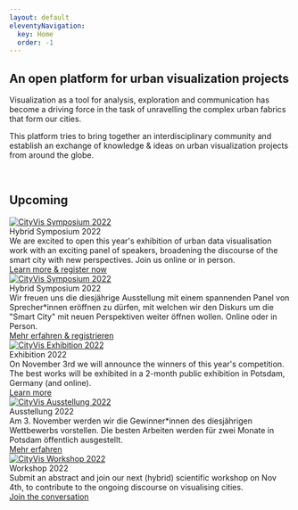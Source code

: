 ```yaml
---
layout: default
eleventyNavigation:
  key: Home
  order: -1
---
```


<section class="section home-section">
	<div class="home-section__text">
		<h2>An open platform for urban visualization projects</h2>
		<p>Visualization as a tool for analysis, exploration and communication has become a driving force in the task of unravelling the complex urban fabrics that form our cities.</p>
		<p>This platform tries to bring together an interdisciplinary community and establish an exchange of knowledge & ideas on urban visualization projects from around the globe.</p>
  </div>
	<div class="home-section__shapes">
		<img class="home-section__shapes__shape home-section__shapes__shape--05" src="../../assets/img/city-vis_shapes/05.svg" alt="" />
		<img class="home-section__shapes__shape home-section__shapes__shape--04" src="../../assets/img/city-vis_shapes/04.svg" alt="" />
		<img
				class="home-section__shapes__shape home-section__shapes__shape--03"
				src="../../assets/img/city-vis_shapes/03.svg"
				alt=""
		>
		<img
				class="home-section__shapes__shape home-section__shapes__shape--02"
				src="../../assets/img/city-vis_shapes/02.svg"
				alt=""
		>
		<img
				class="home-section__shapes__shape home-section__shapes__shape--01"
				src="../../assets/img/city-vis_shapes/01.svg"
				alt=""
		>
	</div>
</section>

<section class="section upcoming upcoming-section">
  <h2>Upcoming</h2>
  <div class="upcoming__events">
		<div class="upcoming__events-event">
				<a href="/exhibitions/2022/symposium_en">
						<img class="upcoming__events-event-image" src="../assets/img/upcoming-teasers/symposium-2022-en.png" alt="CityVis Symposium 2022">
				</a>
				<div class="upcoming__events-event-title">Hybrid Symposium 2022</div>
				We are excited to open this year's exhibition of urban data visualisation work with an exciting panel of speakers, broadening the discourse of the smart city with new perspectives. Join us online or in person.
				<br />
				<a class="upcoming-link" href="/exhibitions/2022/symposium_en">Learn more &amp; register now</a>
		</div>
		<div class="upcoming__events-event">
				<a href="/exhibitions/2022/symposium_de">
						<img class="upcoming__events-event-image" src="../assets/img/upcoming-teasers/symposium-2022-de.png" alt="CityVis Symposium 2022">
				</a>
				<div class="upcoming__events-event-title">Hybrid Symposium 2022</div>
				Wir freuen uns die diesjährige Ausstellung mit einem spannenden Panel von Sprecher*innen eröffnen zu dürfen, mit welchen wir den Diskurs um die "Smart City" mit neuen Perspektiven weiter öffnen wollen. Online oder in Person.
				<br />
				<a class="upcoming-link" href="/exhibitions/2022/symposium_de">Mehr erfahren &amp; registrieren</a>
		</div>
		<div class="upcoming__events-event">
				<a href="/exhibitions/2022/en">
						<img class="upcoming__events-event-image" src="../assets/img/upcoming-teasers/exhibition-2022-en.png" alt="CityVis Exhibition 2022">
				</a>
				<div class="upcoming__events-event-title">Exhibition 2022</div>
				On November 3rd we will announce the winners of this year's competition. The best works will be exhibited in a 2-month public exhibition in Potsdam, Germany (and online).
				<br />
				<a class="upcoming-link" href="/exhibitions/2022/en">Learn more</a>
		</div>
		<div class="upcoming__events-event">
				<a href="/exhibitions/2022/de">
						<img class="upcoming__events-event-image" src="../assets/img/upcoming-teasers/exhibition-2022-de.png" alt="CityVis Ausstellung 2022">
				</a>
				<div class="upcoming__events-event-title">Ausstellung 2022</div>
				Am 3. November werden wir die Gewinner*innen des diesjährigen Wettbewerbs vorstellen. Die besten Arbeiten werden für zwei Monate in Potsdam öffentlich ausgestellt.
				<br />
				<a class="upcoming-link" href="/exhibitions/2022/de">Mehr erfahren</a>
		</div>
		<div class="upcoming__events-event">
				<a href="/workshops/2022/">
						<img class="upcoming__events-event-image" src="../assets/img/upcoming-teasers/teaser-workshop-2022.png" alt="CityVis Workshop 2022">
				</a>
				<div class="upcoming__events-event-title">Workshop 2022</div>
				Submit an abstract and join our next (hybrid) scientific workshop on Nov 4th, to contribute to the ongoing discourse on visualising cities.
				<br/>
				<a class="upcoming-link" href="/workshops/2022/">Join the conversation</a>
		</div>
		<!--<div class="upcoming__events-event">
				<a href="/competitions/2022/">
						<img class="upcoming__events-event-image" src="../assets/img/upcoming-teasers/teaser-competition-2022.png" alt="CityVis Competition 2022">
				</a>
				<div class="upcoming__events-event-title">Competition 2022</div>
				Submit your visualisation to become part of the CityVis platform. The best contributions of 2022, will be announced and exhibition in November 2022.				
				<br />
				<a class="upcoming-link" href="/competitions/2022/">Submit your project</a>
		</div>-->
  </div>
</section>